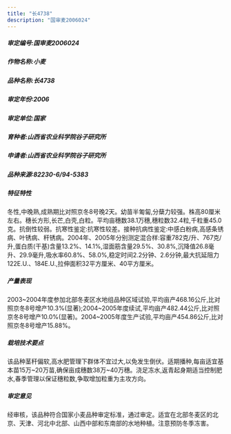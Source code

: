 ```yaml
---
title: "长4738"
description: "国审麦2006024"
---
```

##### 审定编号:国审麦2006024

##### 作物名称:小麦

##### 品种名称:长4738

##### 审定年份:2006

##### 审定单位:国家

##### 育种者:山西省农业科学院谷子研究所

##### 申请者:山西省农业科学院谷子研究所

##### 品种来源:82230-6/94-5383

##### 特征特性
冬性,中晚熟,成熟期比对照京冬8号晚2天。幼苗半匍匐,分蘖力较强。株高80厘米左右。穗长方形,长芒,白壳,白粒。平均亩穗数38.1万穗,穗粒数32.4粒,千粒重45.0克。抗倒性较弱。抗寒性鉴定:抗寒性较差。接种抗病性鉴定:中感白粉病,高感条锈病、叶锈病、秆锈病。2004年、2005年分别测定混合样:容重782克/升、767克/升,蛋白质(干基)含量13.2%、14.1%,湿面筋含量29.5%、30.8%,沉降值26.8毫升、29.9毫升,吸水率60.8%、58.0%,稳定时间2.2分钟、2.6分钟,最大抗延阻力122E.U.、184E.U.,拉伸面积32平方厘米、40平方厘米。

##### 产量表现
2003~2004年度参加北部冬麦区水地组品种区域试验,平均亩产468.16公斤,比对照京冬8号增产10.3%(显著);2004~2005年度续试,平均亩产482.44公斤,比对照京冬8号增产10.0%(显著)。2004~2005年度生产试验,平均亩产454.86公斤,比对照京冬8号增产15.88%。

##### 栽培技术要点
该品种茎秆偏软,高水肥管理下群体不宜过大,以免发生倒伏。适期播种,每亩适宜基本苗15万~20万苗,确保亩成穗数38万~40万穗。浇足冻水,返青起身期适当控制肥水,春季管理以保证穗粒数,争取增加粒重为主攻方向。

##### 审定意见
经审核，该品种符合国家小麦品种审定标准，通过审定。适宜在北部冬麦区的北京、天津、河北中北部、山西中部和东南部的水地种植。注意预防冬季冻害。
